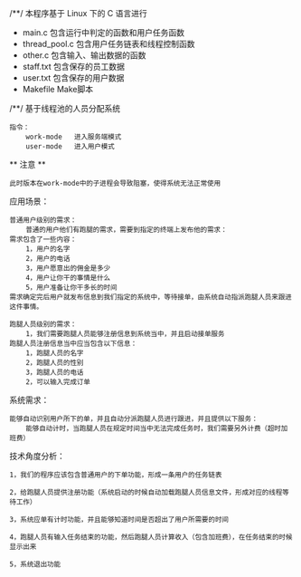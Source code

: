 /**/
本程序基于 Linux 下的 C 语言进行

* main.c 		包含运行中判定的函数和用户任务函数
* thread_pool.c 包含用户任务链表和线程控制函数
* other.c 		包含输入、输出数据的函数
* staff.txt 	包含保存的员工数据
* user.txt 		包含保存的用户数据
* Makefile 		Make脚本

/**/
基于线程池的人员分配系统

	指令：
		work-mode	进入服务端模式
		user-mode	进入用户模式

** 注意 **
	
	此时版本在work-mode中的子进程会导致阻塞，使得系统无法正常使用

	
应用场景：

	普通用户级别的需求：
		普通的用户他们有跑腿的需求，需要到指定的终端上发布他的需求：
	需求包含了一些内容：
		1，用户的名字
		2，用户的电话
		3，用户愿意出的佣金是多少
		4，用户让你干的事情是什么
		5，用户准备让你干多长的时间
	需求确定完后用户就发布信息到我们指定的系统中，等待接单，由系统自动指派跑腿人员来跟进这件事情。

	跑腿人员级别的需求：
		1，我们需要跑腿人员能够注册信息到系统当中，并且启动接单服务
	跑腿人员注册信息当中应当包含以下信息：
		1，跑腿人员的名字
		2，跑腿人员的性别
		3，跑腿人员的电话
		2，可以输入完成订单

系统需求：

	能够自动识别用户所下的单，并且自动分派跑腿人员进行跟进，并且提供以下服务：
		能够自动计时，当跑腿人员在规定时间当中无法完成任务时，我们需要另外计费（超时加班费）

技术角度分析：

	1，我们的程序应该包含普通用户的下单功能，形成一条用户的任务链表
	
	2，给跑腿人员提供注册功能（系统启动的时候自动加载跑腿人员信息文件，形成对应的线程等待工作）
	
	3，系统应单有计时功能，并且能够知道时间是否超出了用户所需要的时间
	
	4，跑腿人员有输入任务结束的功能，然后跑腿人员计算收入（包含加班费），在任务结束的时候显示出来
	
	5，系统退出功能
